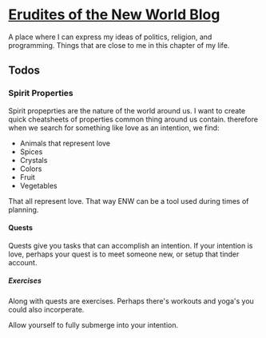 # [Erudites of the New World Blog](https://www.enw--blbbrayan.repl.co)
A place where I can express my ideas of politics, religion, and programming. Things that are close to me in this chapter of my life.

## Todos
### Spirit Properties

Spirit propeprties are the nature of the world around us. I want to create quick cheatsheets of properties common thing around us contain. therefore when we search for something like love as an intention, we find:

* Animals that represent love
* Spices
* Crystals
* Colors
* Fruit
* Vegetables

That all represent love. That way ENW can be a tool used during times of planning.

#### Quests

Quests give you tasks that can accomplish an intention. If your intention is love, perhaps your quest is to meet someone new, or setup that tinder account.

##### Exercises

Along with quests are exercises. Perhaps there's workouts and yoga's you could also incorperate.

Allow yourself to fully submerge into your intention.
